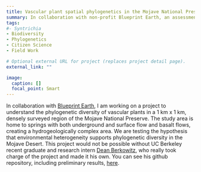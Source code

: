 ```yaml
---
title: Vascular plant spatial phylogenetics in the Mojave National Preserve
summary: In collaboration with non-profit Blueprint Earth, an assessment of the phylogenetic diversity of a unique region of the Mojave Desert
tags:
#- Syntrichia
- Biodiversity
- Phylogenetics
- Citizen Science
- Field Work

# Optional external URL for project (replaces project detail page).
external_link: ""

image:
  caption: []
  focal_point: Smart
---
```

In collaboration with <a href="https://blueprintearth.org" target="_blank">Blueprint Earth</a>, I am working on a project to understand the phylogenetic diversity of vascular plants in a 1 km x 1 km, densely surveyed region of the Mojave National Preserve. The study area is home to springs with both underground and surface flow and basalt flows, creating a hydrogeologically complex area. We are testing the hypothesis that environmental heterogeneity supports phylogenetic diversity in the Mojave Desert. This project would not be possible without UC Berkeley recent graduate and research intern <a href="https://urap.berkeley.edu/fellows/dean-berkowitz/" target="_blank">Dean Berkowitz</a>, who really took charge of the project and made it his own. You can see his github repository, including preliminary results,  <a href="https://github.com/d-berkowitz/mnp_spatial_phylo" target="_blank"> here</a>.

